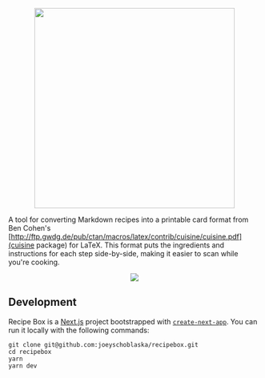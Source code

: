 <p align="center">
  <img width="400px" src="https://raw.githubusercontent.com/joeyschoblaska/recipebox/main/docs/logo.png">
</p>

A tool for converting Markdown recipes into a printable card format from Ben Cohen's [http://ftp.gwdg.de/pub/ctan/macros/latex/contrib/cuisine/cuisine.pdf](cuisine package) for LaTeX. This format puts the ingredients and instructions for each step side-by-side, making it easier to scan while you're cooking.

<p align="center">
  <img src="https://raw.githubusercontent.com/joeyschoblaska/recipebox/main/docs/screenshot.png">
</p>

## Development
Recipe Box is a [Next.js](https://nextjs.org/) project bootstrapped with [`create-next-app`](https://github.com/vercel/next.js/tree/canary/packages/create-next-app). You can run it locally with the following commands:

```
git clone git@github.com:joeyschoblaska/recipebox.git
cd recipebox
yarn
yarn dev
```
